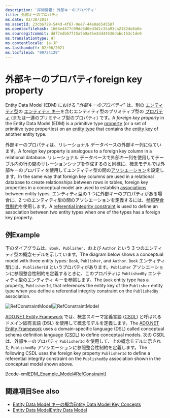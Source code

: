 ```yaml
---
description: '詳細情報: 外部キーのプロパティ'
title: 外部キーのプロパティ
ms.date: 03/30/2017
ms.assetid: 23cb6729-544d-4f67-9ee7-44e8a6545587
ms.openlocfilehash: 1666e4477c09dd5d0ed3d2c35a93ca21824e8a0e
ms.sourcegitcommit: ddf7edb67715a5b9a45e3dd44536dabc153c1de0
ms.translationtype: HT
ms.contentlocale: ja-JP
ms.lasthandoff: 02/06/2021
ms.locfileid: "99724129"
---
```

# <a name="foreign-key-property"></a><span data-ttu-id="b1eef-103">外部キーのプロパティ</span><span class="sxs-lookup"><span data-stu-id="b1eef-103">foreign key property</span></span>

<span data-ttu-id="b1eef-104">Entity Data Model (EDM) における "*外部キーのプロパティ*" は、別の [エンティティ型](entity-type.md)の [エンティティ キー](entity-key.md)を含むエンティティ型のプリミティブ型の [プロパティ](property.md) (または一連のプリミティブ型のプロパティ) です。</span><span class="sxs-lookup"><span data-stu-id="b1eef-104">A *foreign key property* in the Entity Data Model (EDM) is a primitive type [property](property.md) (or a set of primitive type properties) on an [entity type](entity-type.md) that contains the [entity key](entity-key.md) of another entity type.</span></span>  
  
 <span data-ttu-id="b1eef-105">外部キーのプロパティは、リレーショナル データベースの外部キー列に似ています。</span><span class="sxs-lookup"><span data-stu-id="b1eef-105">A foreign key property is analogous to a foreign key column in a relational database.</span></span> <span data-ttu-id="b1eef-106">リレーショナル データベースで外部キー列を使用してテーブル内の行の間のリレーションシップを作成するのと同様に、概念モデルでは外部キーのプロパティを使用してエンティティ型の間の[アソシエーション](association-type.md)を設定します。</span><span class="sxs-lookup"><span data-stu-id="b1eef-106">In the same way that foreign key columns are used in a relational database to create relationships between rows in tables, foreign key properties in a conceptual model are used to establish [associations](association-type.md) between entity types.</span></span> <span data-ttu-id="b1eef-107">エンティティ型の 1 つに外部キーのプロパティがある場合に、2 つのエンティティ型の間のアソシエーションを定義するには、[参照整合性制約](referential-integrity-constraint.md)を使用します。</span><span class="sxs-lookup"><span data-stu-id="b1eef-107">A [referential integrity constraint](referential-integrity-constraint.md) is used to define an association between two entity types when one of the types has a foreign key property.</span></span>  
  
## <a name="example"></a><span data-ttu-id="b1eef-108">例</span><span class="sxs-lookup"><span data-stu-id="b1eef-108">Example</span></span>  

 <span data-ttu-id="b1eef-109">下のダイアグラムは、`Book`、`Publisher`、および `Author` という 3 つのエンティティ型の概念モデルを示しています。</span><span class="sxs-lookup"><span data-stu-id="b1eef-109">The diagram below shows a conceptual model with three entity types: `Book`, `Publisher`, and `Author`.</span></span> <span data-ttu-id="b1eef-110">`Book` エンティティ型には、`PublisherId` というプロパティがあります。`Publisher` アソシエーションに参照整合性制約を定義するときに、このプロパティは `PublishedBy` エンティティ型のエンティティ キーを参照します。</span><span class="sxs-lookup"><span data-stu-id="b1eef-110">The `Book` entity type has a property, `PublisherId`, that references the entity key of the `Publisher` entity type when you define a referential integrity constraint on the `PublishedBy` association.</span></span>  
  
 <span data-ttu-id="b1eef-111">![RefConstraintModel](./media/foreign-key-property/reference-constraint-model.gif "参照制約モデルの例")</span><span class="sxs-lookup"><span data-stu-id="b1eef-111">![RefConstraintModel](./media/foreign-key-property/reference-constraint-model.gif "Example of a referential constraint model")</span></span>  
  
 <span data-ttu-id="b1eef-112">[ADO.NET Entity Framework](./ef/index.md) では、概念スキーマ定義言語 ([CSDL](/ef/ef6/modeling/designer/advanced/edmx/csdl-spec)) と呼ばれるドメイン固有言語 (DSL) を使用して概念モデルを定義します。</span><span class="sxs-lookup"><span data-stu-id="b1eef-112">The [ADO.NET Entity Framework](./ef/index.md) uses a domain-specific language (DSL) called conceptual schema definition language ([CSDL](/ef/ef6/modeling/designer/advanced/edmx/csdl-spec)) to define conceptual models.</span></span> <span data-ttu-id="b1eef-113">次の CSDL は、外部キーのプロパティ `PublisherId` を使用して、上の概念モデルに示された `PublishedBy` アソシエーションに参照整合性制約を定義します。</span><span class="sxs-lookup"><span data-stu-id="b1eef-113">The following CSDL uses the foreign key property `PublisherId` to define a referential integrity constraint on the `PublishedBy` association shown in the conceptual model shown above.</span></span>  
  
 [!code-xml[EDM_Example_Model#RefConstraint](../../../../samples/snippets/xml/VS_Snippets_Data/edm_example_model/xml/books4.edmx#refconstraint)]  
  
## <a name="see-also"></a><span data-ttu-id="b1eef-114">関連項目</span><span class="sxs-lookup"><span data-stu-id="b1eef-114">See also</span></span>

- [<span data-ttu-id="b1eef-115">Entity Data Model キーの概念</span><span class="sxs-lookup"><span data-stu-id="b1eef-115">Entity Data Model Key Concepts</span></span>](entity-data-model-key-concepts.md)
- [<span data-ttu-id="b1eef-116">Entity Data Model</span><span class="sxs-lookup"><span data-stu-id="b1eef-116">Entity Data Model</span></span>](entity-data-model.md)
